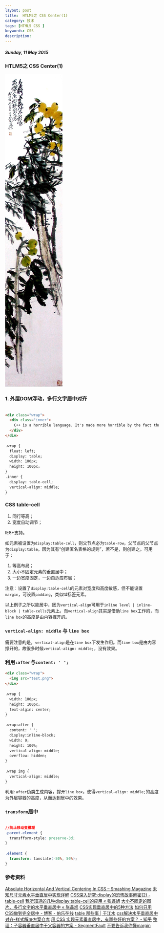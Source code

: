 ```yaml
---
layout: post
title:  HTLM5之 CSS Center(1)
category: 技术
tags: [HTML5 CSS ]
keywords: CSS 
description: 
---
```


##### Sunday, 11 May 2015

### HTLM5之 CSS Center(1)

![吴昌硕](/../../assets/img/tech/2015/wochangshuo_2.jpg)

### 1. 外层DOM浮动，多行文字居中对齐

````html

<div class="wrap">
  <div class="inner">
    C++ is a horrible language. It's made more horrible by the fact that a lot of substandard programmers use it, to the point where it's much much easier to generate total and utter crap with it. Quite frankly, even if the choice of C were to do *nothing* but keep the C++ programmers out, that in itself would be a huge reason to use C.
  </div>
</div>

.wrap {
  float: left;
  display: table;
  width: 100px;
  height: 100px;
}
.inner {
  display: table-cell;
  vertical-align: middle;
}

````

### CSS table-cell

1. 同行等高；
2. 宽度自动调节；

IE8+支持。

如元素被设置为`display:table-cell`，则父节点必为`table-row`，父节点的父节点为`display:table`。因为其有“创建匿名表格的规则”，若不是，则创建之。可用于：
1. 等高布局；
2. 大小不固定元素的垂直居中；
3. 一边宽度固定，一边自适应布局；

注意：设置了`display:table-cell`的元素对宽度和高度敏感，但不能设置`margin`，可设置`padding`，类似td标签元素。

以上例子之所以能居中，因为`vertical-align`可用于`inline level | inline-block | table-cells`元素上。而`vertical-align`其实是借助`line box`工作的，而`line box`的高度是由内容撑开的。

### `vertical-align: middle` 与 `line box`

需要注意的是，`vertical-align`是在`line box`下发生作用。而`line box`是由内容撑开的，故很多时候`vertical-align: middle;`，没有效果。

### 利用`:after`与`content: ' ';`

````html
<div class="wrap">
  <img src="test.png">
</div>

.wrap {
  width: 100px;
  height: 100px;
  text-algin: center;
}

.wrap:after {
  content: ' ';
  display:inline-block;
  width: 0;
  height: 100%;
  vertical-align: middle;
  overflow: hidden;
}

.wrap img {
  vertical-align: middle;
}

````

利用`:after`伪类生成内容，撑开`line box`，使得`vertical-align: middle;`的高度为外层容器的高度，从而达到居中的效果。

### `transform`居中

````css

//防止移动变模糊
.parent-element {
  transfform-style: preserve-3d;
}

.element {
  transform: tanslate(-50%, 50%);
}

````

### 参考资料
[Absolute Horizontal And Vertical Centering In CSS – Smashing Magazine](http://www.smashingmagazine.com/2013/08/09/absolute-horizontal-vertical-centering-css/)
[未知尺寸元素水平垂直居中实现详解](http://demo.doyoe.com/css/alignment/)
[CSS深入研究:display的恐怖故事解密(2) - table-cell](http://www.cnblogs.com/StormSpirit/archive/2012/10/24/2736453.html)
[我所知道的几种display:table-cell的应用 « 张鑫旭](http://www.zhangxinxu.com/wordpress/2010/10/%E6%88%91%E6%89%80%E7%9F%A5%E9%81%93%E7%9A%84%E5%87%A0%E7%A7%8Ddisplaytable-cell%E7%9A%84%E5%BA%94%E7%94%A8/)
[大小不固定的图片、多行文字的水平垂直居中 « 张鑫旭](http://www.zhangxinxu.com/wordpress/2009/08/%E5%A4%A7%E5%B0%8F%E4%B8%8D%E5%9B%BA%E5%AE%9A%E7%9A%84%E5%9B%BE%E7%89%87%E3%80%81%E5%A4%9A%E8%A1%8C%E6%96%87%E5%AD%97%E7%9A%84%E6%B0%B4%E5%B9%B3%E5%9E%82%E7%9B%B4%E5%B1%85%E4%B8%AD/)
[CSS实现垂直居中的5种方法](http://www.qianduan.net/css-to-achieve-the-vertical-center-of-the-five-kinds-of-methods/)
[如何只用CSS做到完全居中 - 博客 - 伯乐在线](http://blog.jobbole.com/46574/)
[table 那些事 | 于江水](http://yujiangshui.com/about-table/)
[css解决水平垂直居中对齐-样式解决方案仓库](http://www.html5jscss.com/middle-center.html)
[用 CSS 实现元素垂直居中，有哪些好的方案？ - 知乎](http://www.zhihu.com/question/20543196)
[整理：子容器垂直居中于父容器的方案 - SegmentFault](http://segmentfault.com/a/1190000000381042)
[不要告诉我你懂margin](http://www.hicss.net/do-not-tell-me-you-understand-margin/)
